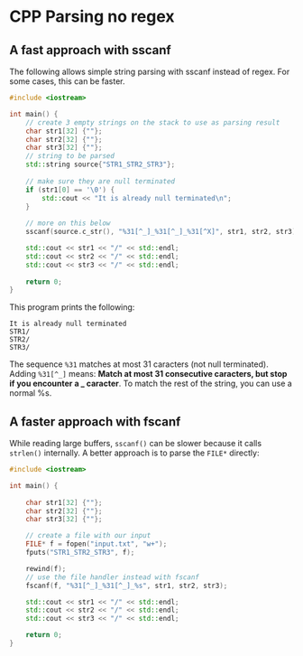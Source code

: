 # CPP Parsing no regex

## A fast approach with sscanf
The following allows simple string parsing with sscanf instead of regex. For some cases, this can be faster.
```cpp
#include <iostream>

int main() {
    // create 3 empty strings on the stack to use as parsing result
    char str1[32] {""};
    char str2[32] {""};
    char str3[32] {""};
    // string to be parsed
    std::string source{"STR1_STR2_STR3"};
    
    // make sure they are null terminated
    if (str1[0] == '\0') {
        std::cout << "It is already null terminated\n";
    }
    
    // more on this below
    sscanf(source.c_str(), "%31[^_]_%31[^_]_%31[^X]", str1, str2, str3);

    std::cout << str1 << "/" << std::endl;
    std::cout << str2 << "/" << std::endl;
    std::cout << str3 << "/" << std::endl;
    
    return 0;
}
```
This program prints the following:
```
It is already null terminated
STR1/
STR2/
STR3/
```
The sequence ```%31``` matches at most 31 caracters (not null terminated). Adding ```%31[^_]``` means: **Match at most 31 consecutive caracters, but stop if you encounter a 
_ caracter**.
To match the rest of the string, you can use a normal %s.

## A faster approach with fscanf
While reading large buffers, ```sscanf()``` can be slower because it calls ```strlen()``` internally. A better approach is to parse the ```FILE*``` directly:
```cpp
#include <iostream>

int main() {
   
    char str1[32] {""};
    char str2[32] {""};
    char str3[32] {""};

    // create a file with our input
    FILE* f = fopen("input.txt", "w+");
    fputs("STR1_STR2_STR3", f);

    rewind(f);
    // use the file handler instead with fscanf
    fscanf(f, "%31[^_]_%31[^_]_%s", str1, str2, str3);

    std::cout << str1 << "/" << std::endl;
    std::cout << str2 << "/" << std::endl;
    std::cout << str3 << "/" << std::endl;

    return 0;
}
```
